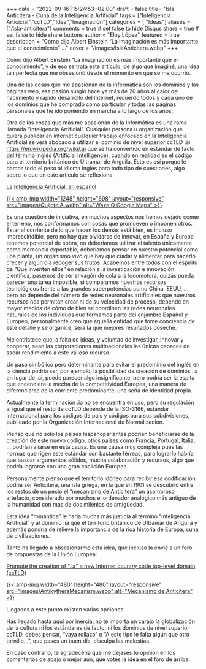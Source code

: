 +++
date = "2022-09-16T15:24:53+02:00"
draft = false
title= "Isla Anticitera - Cuna de la Inteligencia Artificial"
tags = ["Inteligencia Articicial","ccTLD","Idea","Imaginación"]
categories = [ "Ideas"]
aliases = ["/isla-anticitera"]
comments = true	# set false to hide Disqus
share = true	# set false to hide share buttons
author = "Eloy López"
featured = true
description = "Como dijo Albert Einstein “La imaginación es más importante que el conocimiento” ..."
cover = "/images/IslaAnticitera.webp"
+++

Como dijo Albert Einstein “La imaginación es más importante que el conocimiento”, y de eso se trata este artículo, de algo que imaginé, una idea tan perfecta que me obsesionó desde el momento en que se me ocurrió.

Una de las cosas que me apasionan de la informática son los dominios y las páginas web, esa pasión surgió hace ya más de 20 años al calor del nacimiento y rápido desarrollo del Internet, recuerdo todos y cada uno de los dominios que he comprado como particular y todas las páginas personales que he ido poniendo en marcha a lo largo de los años.

Otra de las cosas que más me apasionan de la Informática es una rama llamada “Inteligencia Artificial”. Cualquier persona u organización que quiera publicar en internet cualquier trabajo enfocado en la Inteligencia Artificial se verá abocado a utilizar el dominio de nivel superior ccTLD .ai https://en.wikipedia.org/wiki/.ai que se ha convertido en estándar de facto del término inglés (Artificial Intelligence), cuando en realidad es el código para el territorio británico de Ultramar de Anguila. Esto es así porque le damos todo el peso al idioma inglés para todo tipo de cuestiones, algo sobre lo que en este artículo se reflexiona:

[La Inteligencia Artificial, en español](https://www.abc.es/opinion/abci-inteligencia-artificial-espanol-201903272343_noticia.html)

[{{< amp-img width="1248" height="698" layout="responsive" src="images/QuijoteIA.webp" alt="Waze O Google Maps" >}}](https://www.abc.es/opinion/abci-inteligencia-artificial-espanol-201903272343_noticia.html)

Es una cuestión de iniciativa, en muchos aspectos nos hemos dejado comer el terreno, nos conformamos con cosas que promueven o imponen otros. Estar al corriente de lo que hacen los demás está bien, es incluso imprescindible, pero no hay que olvidarse de innovar, en España y Europa tenemos potencial de sobra, no deberíamos utilizar el talento únicamente como mercancía exportable, deberíamos pensar en nuestro potencial como una planta, un organismo vivo que hay que cuidar y alimentar para hacerlo crecer y algún día recoger sus frutos. Acabemos entre todos con el espíritu de  “Que inventen ellos” en relación a la investigación e innovación científica, pasemos de ser el vagón de cola a la locomotora, quizás pueda parecer una tarea imposible, si comparamos nuestros recursos tecnológicos frente a las grandes superpotencias como China, EEUU, ... pero no depende del número de redes neuronales artificiales que nuestros recursos nos permitan crear ni de su velocidad de proceso, depende en mayor medida de cómo de bien se coordinen las redes neuronales naturales de los individuos que formamos parte del enjambre Español y Europeo, personalmente creo que aquella entidad que tome conciencia de este detalle y se organice, será la que mejores resultados coseche. 

Me entristece que, a falta de ideas, y voluntad de investigar, innovar y cooperar, sean las corporaciones multinacionales las únicas capaces de sacar rendimiento a este valioso recurso.

Un paso simbólico pero determinante para evitar el predominio del inglés en la ciencia podría ser, por ejemplo, la posibilidad de creación de dominios .ia en lugar de .ai, puede parecer algo insignificante, pero podría ser la espita que encendiera la mecha de la competitividad Europea, una manera de diferenciarse de la corriente predominante, una seña de identidad propia.

Actualmente la terminación .ia no se encuentra en uso, pero su regulación al igual que el resto de ccTLD depende de la ISO-3166, estándar internacional para los códigos de país y códigos para sus subdivisiones, publicado por la Organización Internacional de Normalización.

Pienso que no solo los países hispanoparlantes podrían beneficiarse de la creación de este nuevo código, otros países como Francia, Portugal, Italia, … podrían aliarse en esta causa.
Es una causa muy compleja pues las normas que rigen este estándar son bastante férreas, para lograrlo habría que buscar argumentos sólidos, mucha colaboración y recursos, algo que podría lograrse con una gran coalición Europea.

Personalmente pienso que el territorio idóneo para recibir esa codificación podría ser Anticitera, una isla griega, en la que en 1901 se descubrió entre los restos de un pecio el “mecanismo de Anticitera” un asombroso artefacto, considerado por muchos el ordenador analógico más antiguo de la humanidad con más de dos milenios de antigüedad.

Esta idea “romántica” le haría mucha más justicia al término “Inteligencia Artificial” y al dominio .ia que el territorio británico de Ultramar de Anguila y además pondría de relieve la importancia de la rica historia de Europa, cuna de civilizaciones.

Tanto ha llegado a obsesionarme esta idea, que incluso la envié a un foro de propuestas de la Unión Europea:

[Promote the creation of ".ia" a new Internet country code top-level domain (ccTLD)](https://futureu.europa.eu/processes/Digital/f/15/proposals/27592?locale=es)

[{{< amp-img width="480" height="480" layout="responsive" src="images/AntikytheraMecanism.webp" alt="Mecanismo de Anticitera" >}}](https://futureu.europa.eu/processes/Digital/f/15/proposals/27592?locale=es)

Llegados a este punto existen varias opciones:

Has llegado hasta aquí por inercia, no te importa un carajo la globalización de la cultura ni los estándares de facto, ni los dominios de nivel superior ccTLD, debes pensar, “vaya rollazo” o “A este tipo le falta algún que otro tornillo…”, que pases un buen día, disculpa las molestias.

En caso contrario, te agradecería que me dejases tu opinión en los comentarios de abajo o mejor aún, que votes la idea en el foro de arriba.
